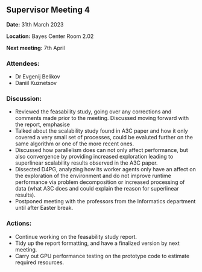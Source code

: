 ## Supervisor Meeting 4
**Date:** 31th March 2023

**Location:** Bayes Center Room 2.02

**Next meeting:** 7th April

### Attendees:
* Dr Evgenij Belikov
* Daniil Kuznetsov

### Discussion:
* Reviewed the feasability study, going over any corrections and comments made prior to the meeting. Discussed moving forward with the report, emphasise 
* Talked about the scalability study found in A3C paper and how it only covered a very small set of processes, could be evaluted further on the same algorithm or one of the more recent ones.
* Discussed how parallelism does can not only affect performance, but also convergence by providing increased exploration leading to superlinear scalability results observed in the A3C paper.
* Dissected D4PG, analyzing how its worker agents only have an affect on the exploration of the environment and do not improve runtime performance via problem decomposition or increased processing of data (what A3C does and could explain the reason for superlinear results).
* Postponed meeting with the professors from the Informatics department until after Easter break.

### Actions:
* Continue working on the feasability study report.
* Tidy up the report formatting, and have a finalized version by next meeting.
* Carry out GPU performance testing on the prototype code to estimate required resources.

